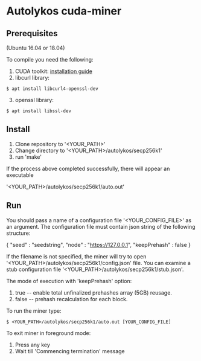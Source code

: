 # Autolykos cuda-miner

## Prerequisites
(Ubuntu 16.04 or 18.04)

To compile you need the following:

1. CUDA toolkit: [installation guide](https://docs.nvidia.com/cuda/cuda-installation-guide-linux/index.html)
2. libcurl library:
```
$ apt install libcurl4-openssl-dev
```
3. openssl library:
```
$ apt install libssl-dev
```

## Install

1. Clone repository to '<YOUR_PATH>'
2. Change directory to '<YOUR_PATH>/autolykos/secp256k1'
3. run 'make'

If the process above completed successfully,
there will appear an executable

'<YOUR_PATH>/autolykos/secp256k1/auto.out'

## Run

You should pass a name of a configuration file '<YOUR_CONFIG_FILE>' as an argument.
The configuration file must contain json string of the following structure:

{ "seed" : "seedstring", "node" : "https://127.0.0.1", "keepPrehash" : false }

If the filename is not specified, the miner will
try to open '<YOUR_PATH>/autolykos/secp256k1/config.json' file.
You can examine a stub configuration file '<YOUR_PATH>/autolykos/secp256k1/stub.json'.

The mode of execution with 'keepPrehash' option:
1. true -- enable total unfinalized prehashes array (5GB) reusage.
2. false -- prehash recalculation for each block.

To run the miner type:
```
$ <YOUR_PATH>/autolykos/secp256k1/auto.out [YOUR_CONFIG_FILE]
```

To exit miner in foreground mode:

1. Press any key
2. Wait till 'Commencing termination' message

